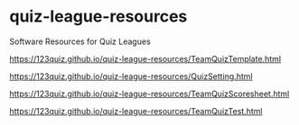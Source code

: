 # quiz-league-resources
Software Resources for Quiz Leagues

https://123quiz.github.io/quiz-league-resources/TeamQuizTemplate.html

https://123quiz.github.io/quiz-league-resources/QuizSetting.html

https://123quiz.github.io/quiz-league-resources/TeamQuizScoresheet.html

https://123quiz.github.io/quiz-league-resources/TeamQuizTest.html
